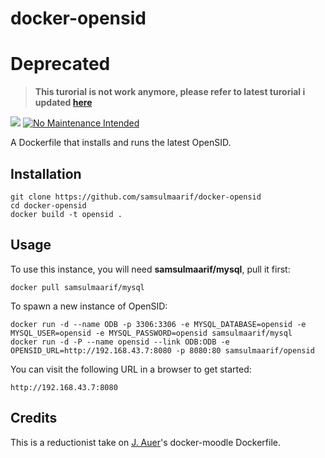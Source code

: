 docker-opensid
=============

# Deprecated

> **This turorial is not work anymore, please refer to latest turorial i updated [here](../README.md)**

[![](https://images.microbadger.com/badges/image/samsulmaarif/opensid.svg)](https://microbadger.com/images/samsulmaarif/opensid "Get your own image badge on microbadger.com") [![No Maintenance Intended](http://unmaintained.tech/badge.svg)](http://unmaintained.tech/)

A Dockerfile that installs and runs the latest OpenSID.

## Installation

```
git clone https://github.com/samsulmaarif/docker-opensid
cd docker-opensid
docker build -t opensid .
```

## Usage

To use this instance, you will need **samsulmaarif/mysql**, pull it first:

```
docker pull samsulmaarif/mysql
```

To spawn a new instance of OpenSID:

```
docker run -d --name ODB -p 3306:3306 -e MYSQL_DATABASE=opensid -e MYSQL_USER=opensid -e MYSQL_PASSWORD=opensid samsulmaarif/mysql
docker run -d -P --name opensid --link ODB:ODB -e OPENSID_URL=http://192.168.43.7:8080 -p 8080:80 samsulmaarif/opensid
```

You can visit the following URL in a browser to get started:

```
http://192.168.43.7:8080
```

## Credits

This is a reductionist take on [J. Auer](https://github.com/jda/)'s docker-moodle Dockerfile.
